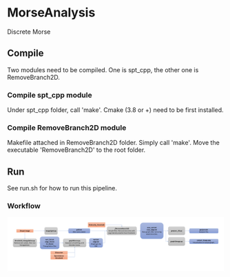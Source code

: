 # MorseAnalysis
Discrete Morse

## Compile
Two modules need to be compiled. One is spt_cpp, the other one is RemoveBranch2D.

### Compile spt_cpp module
Under spt_cpp folder, call 'make'. Cmake (3.8 or +) need to be first installed. 

### Compile RemoveBranch2D module
Makefile attached in RemoveBranch2D folder.
Simply call 'make'. 
Move the executable 'RemoveBranch2D' to the root folder.

## Run
See run.sh for how to run this pipeline. 

### Workflow
![Workflow](workflow.png)
